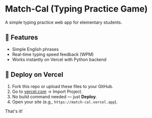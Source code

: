 # Match-Cal (Typing Practice Game)

A simple typing practice web app for elementary students.

## 🧩 Features
- Simple English phrases
- Real-time typing speed feedback (WPM)
- Works instantly on Vercel with Python backend

## 🚀 Deploy on Vercel

1. Fork this repo or upload these files to your GitHub.
2. Go to [vercel.com](https://vercel.com) → Import Project.
3. No build command needed — just **Deploy**.
4. Open your site (e.g., `https://match-cal.vercel.app`).

That's it!
